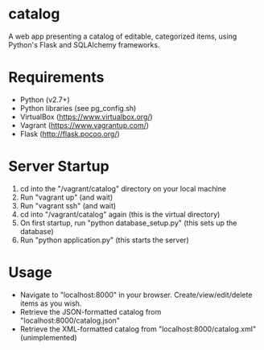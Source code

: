 # catalog
A web app presenting a catalog of editable, categorized items, using Python's Flask and SQLAlchemy frameworks.

# Requirements
* Python (v2.7+)
* Python libraries (see pg_config.sh)
* VirtualBox (https://www.virtualbox.org/)
* Vagrant (https://www.vagrantup.com/)
* Flask (http://flask.pocoo.org/)

# Server Startup
1. cd into the "/vagrant/catalog" directory on your local machine
2. Run "vagrant up" (and wait)
3. Run "vagrant ssh" (and wait)
4. cd into "/vagrant/catalog" again (this is the virtual directory)
5. On first startup, run "python database_setup.py" (this sets up the database)
6. Run "python application.py" (this starts the server)

# Usage
* Navigate to "localhost:8000" in your browser. Create/view/edit/delete items as you wish.
* Retrieve the JSON-formatted catalog from "localhost:8000/catalog.json"
* Retrieve the XML-formatted catalog from "localhost:8000/catalog.xml" (unimplemented)
